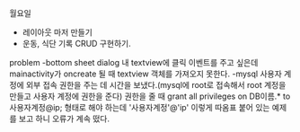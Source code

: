 월요일 
- 레이아웃 마저 만들기
- 운동, 식단 기록 CRUD 구현하기. 

problem
-bottom sheet dialog 내 textview에 클릭 이벤트를 주고 싶은데 mainactivity가 oncreate 될 때 textview 객체를 가져오지 못한다. 
-mysql 사용자 계정에 외부 접속 권한을 주는 데 시간을 보냈다.(mysql에 root로 접속해서 root 계정을 만들고 사용자 계정에 권한을 준다)
권한을 줄 때 grant all privileges on DB이름.* to 사용자계정@ip; 형태로 해야 하는데 '사용자계정'@'ip' 이렇게 따옴표 붙어 있는 예제를 보고 하니 오류가 계속 떴다. 
